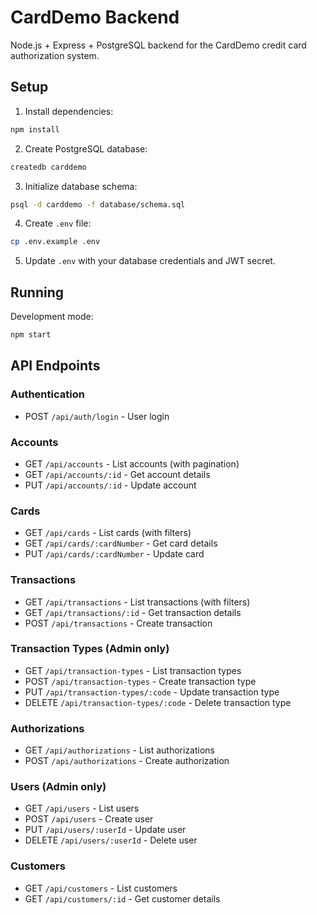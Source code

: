 # CardDemo Backend

Node.js + Express + PostgreSQL backend for the CardDemo credit card authorization system.

## Setup

1. Install dependencies:
```bash
npm install
```

2. Create PostgreSQL database:
```bash
createdb carddemo
```

3. Initialize database schema:
```bash
psql -d carddemo -f database/schema.sql
```

4. Create `.env` file:
```bash
cp .env.example .env
```

5. Update `.env` with your database credentials and JWT secret.

## Running

Development mode:
```bash
npm start
```

## API Endpoints

### Authentication
- POST `/api/auth/login` - User login

### Accounts
- GET `/api/accounts` - List accounts (with pagination)
- GET `/api/accounts/:id` - Get account details
- PUT `/api/accounts/:id` - Update account

### Cards
- GET `/api/cards` - List cards (with filters)
- GET `/api/cards/:cardNumber` - Get card details
- PUT `/api/cards/:cardNumber` - Update card

### Transactions
- GET `/api/transactions` - List transactions (with filters)
- GET `/api/transactions/:id` - Get transaction details
- POST `/api/transactions` - Create transaction

### Transaction Types (Admin only)
- GET `/api/transaction-types` - List transaction types
- POST `/api/transaction-types` - Create transaction type
- PUT `/api/transaction-types/:code` - Update transaction type
- DELETE `/api/transaction-types/:code` - Delete transaction type

### Authorizations
- GET `/api/authorizations` - List authorizations
- POST `/api/authorizations` - Create authorization

### Users (Admin only)
- GET `/api/users` - List users
- POST `/api/users` - Create user
- PUT `/api/users/:userId` - Update user
- DELETE `/api/users/:userId` - Delete user

### Customers
- GET `/api/customers` - List customers
- GET `/api/customers/:id` - Get customer details
